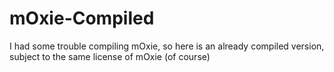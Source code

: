 # mOxie-Compiled
I had some trouble compiling mOxie, so here is an already compiled version, subject to the same license of mOxie (of course)
